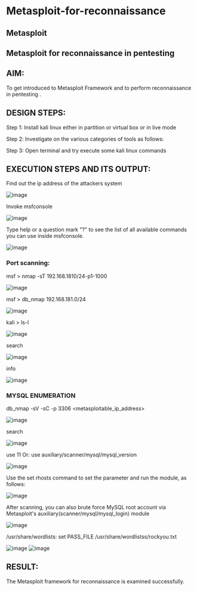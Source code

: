 # Metasploit-for-reconnaissance
## Metasploit
## Metasploit for reconnaissance in pentesting

## AIM:
To get introduced to Metasploit Framework and to perform reconnaissance in pentesting .

## DESIGN STEPS:
Step 1:
Install kali linux either in partition or virtual box or in live mode

Step 2:
Investigate on the various categories of tools as follows:

Step 3:
Open terminal and try execute some kali linux commands

## EXECUTION STEPS AND ITS OUTPUT:
Find out the ip address of the attackers system

![image](https://github.com/Yamunaasri/Metasploit-for-reconnaissance/assets/115707860/d35e863c-0d73-4e4c-8b6a-198974027eb8)

Invoke msfconsole

![image](https://github.com/Yamunaasri/Metasploit-for-reconnaissance/assets/115707860/0338e438-a2a1-4abb-b1c5-2ccc9c3e3bd2)

Type help or a question mark "?" to see the list of all available commands you can use inside msfconsole.

![image](https://github.com/Yamunaasri/Metasploit-for-reconnaissance/assets/115707860/816708e2-64ab-407d-8cd2-32d20e9ae8e5)

### Port scanning:
msf > nmap -sT 192.168.1810/24-p1-1000

![image](https://github.com/Yamunaasri/Metasploit-for-reconnaissance/assets/115707860/0b29f637-0b74-4f36-b09c-00b1072bca60)

msf > db_nmap 192.168.181.0/24

![image](https://github.com/Yamunaasri/Metasploit-for-reconnaissance/assets/115707860/d6b3d490-6ba6-4c04-9a43-a9495976aedb)

kali > ls-l

![image](https://github.com/Yamunaasri/Metasploit-for-reconnaissance/assets/115707860/d53b759d-1cfc-46ff-8c3e-b90d00086364)

search

![image](https://github.com/Yamunaasri/Metasploit-for-reconnaissance/assets/115707860/3afe0b00-d9e0-444b-9201-3f59dd272ad8)

info

![image](https://github.com/Yamunaasri/Metasploit-for-reconnaissance/assets/115707860/2b0ebfe4-f06a-4449-aaab-d8237d488c06)

### MYSQL ENUMERATION
db_nmap -sV -sC -p 3306 <metasploitable_ip_address>

![image](https://github.com/Yamunaasri/Metasploit-for-reconnaissance/assets/115707860/6253bd66-296c-4379-a576-6ebd64d72e47)

search

![image](https://github.com/Yamunaasri/Metasploit-for-reconnaissance/assets/115707860/cfc37b9d-a150-4f43-9cf5-e25f4152007a)

use 11 Or: use auxiliary/scanner/mysql/mysql_version

![image](https://github.com/Yamunaasri/Metasploit-for-reconnaissance/assets/115707860/cbb3b647-f45e-4e32-b17c-1f5e77bebe1c)

Use the set rhosts command to set the parameter and run the module, as follows:

![image](https://github.com/Yamunaasri/Metasploit-for-reconnaissance/assets/115707860/7f3ae6d5-b0d0-4a37-8450-d7053d30732e)

After scanning, you can also brute force MySQL root account via Metasploit's auxiliary(scanner/mysql/mysql_login) module

![image](https://github.com/Yamunaasri/Metasploit-for-reconnaissance/assets/115707860/12e1d68a-f819-4b45-aba7-c00bca5a1158)

/usr/share/wordlists: set PASS_FILE /usr/share/wordlistss/rockyou.txt

![image](https://github.com/Yamunaasri/Metasploit-for-reconnaissance/assets/115707860/82378a27-8d40-4601-a53d-a202948e17e9)
![image](https://github.com/Yamunaasri/Metasploit-for-reconnaissance/assets/115707860/435cc73a-61de-453b-90d7-1db5f7357f47)


## RESULT:
The Metasploit framework for reconnaissance is examined successfully.
